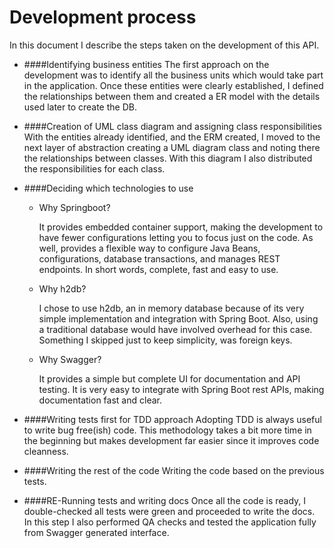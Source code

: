 # Development process

In this document I describe the steps taken on the development of this API.

* ####Identifying business entities
    The first approach on the development was to identify all the business
    units which would take part in the application. Once these entities were
    clearly established, I defined the relationships between them and created 
    a ER model with the details used later to create the DB.  
* ####Creation of UML class diagram and assigning class responsibilities
    With the entities already identified, and the ERM created, I moved to the next
    layer of abstraction creating a UML diagram class and noting there the relationships
    between classes. With this diagram I also distributed the responsibilities for each
    class.
* ####Deciding which technologies to use
    - Why Springboot? 
        
         It provides embedded container support, making the development to have fewer 
         configurations letting you to focus just on the code. As well, provides a flexible
         way to configure Java Beans, configurations, database transactions, and manages 
         REST endpoints. In short words, complete, fast and easy to use.
    
    - Why h2db?
        
        I chose to use h2db, an in memory database because of its very simple 
        implementation and integration with Spring Boot. Also, using a traditional
        database would have involved overhead for this case. Something I skipped 
        just to keep simplicity, was foreign keys.
    
    - Why Swagger? 
        
        It provides a simple but complete UI for documentation and API testing.
        It is very easy to integrate with Spring Boot rest APIs, making documentation
        fast and clear.
    
* ####Writing tests first for TDD approach
    Adopting TDD is always useful to write bug free(ish) code. This methodology 
    takes a bit more time in the beginning but makes development far easier since it 
    improves code cleanness.
* ####Writing the rest of the code
    Writing the code based on the previous tests.
* ####RE-Running tests and writing docs
    Once all the code is ready, I double-checked all tests were green and proceeded 
    to write the docs. In this step I also performed QA checks and tested the application
    fully from Swagger generated interface. 

